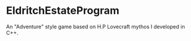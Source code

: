 # EldritchEstateProgram
An "Adventure" style game based on H.P Lovecraft mythos I developed in C++.
